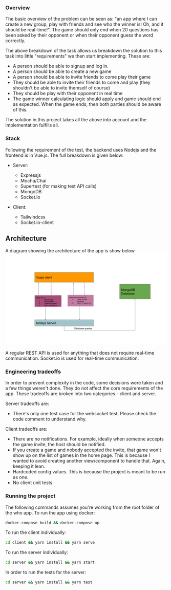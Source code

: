### Overview
The basic overview of the problem can be seen as: "an app where I can create a new group, play with friends and see who the winner is! Oh, and it should be real-time!". The game should only end when 20 questions has been asked by their opponent or when their opponent guess the word correctly.

The above breakdown of the task allows us breakdown the solution to this task into little "requirements" we then start implementing. These are:
 - A person should be able to signup and log in.
 - A person should be able to create a new game
 - A person should be able to invite friends to come play their game
 - They should be able to invite their friends to come and play (they shouldn't be able to invite themself of course)
 - They should be play with their opponent in real time
 - The game winner calculating logic should apply and game should end as expected. When the game ends, then both parties should be aware of this.

 The solution in this project takes all the above into account and the implementation fulfills all.

### Stack
Following the requirement of the test, the backend uses Nodejs and the frontend is in Vue.js. The full breakdown is given below:
- Server:
  - Expressjs
  - Mocha/Chai
  - Supertest (for making test API calls)
  - MongoDB
  - Socket.io

- Client:
  - Tailwindcss
  - Socket.io-client


## Architecture
A diagram showing the architecture of the app is show below
![Diagram of the architechture](./assets/architecture.svg)

A regular REST API is used for anything that does not require real-time communication. Socket.io is used for real-time communication.

### Engineering tradeoffs
In order to prevent complexity in the code, some decisions were taken and a few things weren't done. They do not affect the core requirements of the app. These tradeoffs are broken into two categories - client and server.

Server tradeoffs are:
 - There's only one test case for the websocket test. Please check the code comment to understand why.

Client tradeoffs are:
 - There are no notifications. For example, ideally when someone accepts the game invite, the host should be notified.
 - If you create a game and nobody accepted the invite, that game won't show up on the list of games in the home page. This is because I wanted to avoid creating another view/component to handle that. Again, keeping it lean.
 - Hardcoded config values. This is because the project is meant to be run as one.
 - No client unit tests.


### Running the project
The following commands assumes you're working from the root folder of the who app. To run the app using docker:
```bash
docker-compose build && docker-compose up
```
To run the client individually:
```bash
cd client && yarn install && yarn serve
```

To run the server individually:
```bash
cd server && yarn install && yarn start
```
In order to run the tests for the server:
```bash
cd server && yarn install && yarn test
```